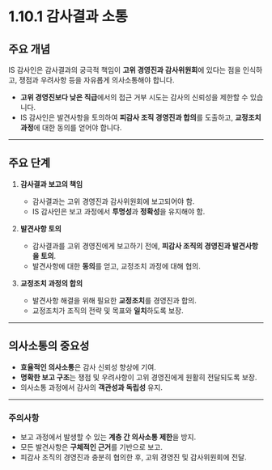 # 1.10.1 감사결과 소통

## 주요 개념
IS 감사인은 감사결과의 궁극적 책임이 **고위 경영진과 감사위원회**에 있다는 점을 인식하고, 쟁점과 우려사항 등을 자유롭게 의사소통해야 합니다. 

- **고위 경영진보다 낮은 직급**에서의 접근 거부 시도는 감사의 신뢰성을 제한할 수 있습니다.
- IS 감사인은 발견사항을 토의하여 **피감사 조직 경영진과 합의**를 도출하고, **교정조치 과정**에 대한 동의를 얻어야 합니다.

---

## 주요 단계

1. **감사결과 보고의 책임**
   - 감사결과는 고위 경영진과 감사위원회에 보고되어야 함.
   - IS 감사인은 보고 과정에서 **투명성**과 **정확성**을 유지해야 함.

2. **발견사항 토의**
   - 감사결과를 고위 경영진에게 보고하기 전에, **피감사 조직의 경영진과 발견사항을 토의**.
   - 발견사항에 대한 **동의**를 얻고, 교정조치 과정에 대해 협의.

3. **교정조치 과정의 합의**
   - 발견사항 해결을 위해 필요한 **교정조치**를 경영진과 합의.
   - 교정조치가 조직의 전략 및 목표와 **일치**하도록 보장.

---

## 의사소통의 중요성

- **효율적인 의사소통**은 감사 신뢰성 향상에 기여.
- **명확한 보고 구조**는 쟁점 및 우려사항이 고위 경영진에게 원활히 전달되도록 보장.
- 의사소통 과정에서 감사의 **객관성과 독립성** 유지.

---

### 주의사항
- 보고 과정에서 발생할 수 있는 **계층 간 의사소통 제한**을 방지.
- 모든 발견사항은 **구체적인 근거**를 기반으로 보고.
- 피감사 조직의 경영진과 충분히 협의한 후, 고위 경영진 및 감사위원회에 전달.

